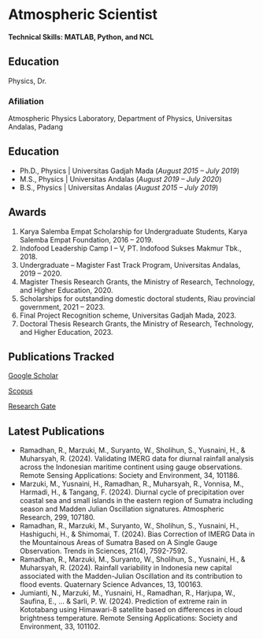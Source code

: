 # Atmospheric Scientist

#### Technical Skills: MATLAB, Python, and NCL

## Education
Physics, Dr.

### Afiliation
Atmospheric Physics Laboratory, Department of Physics, Universitas Andalas, Padang

## Education
- Ph.D., Physics | Universitas Gadjah Mada (_August 2015 – July 2019_)								       		
- M.S., Physics	| Universitas Andalas (_August 2019 – July 2020_)	 			        		
- B.S., Physics | Universitas Andalas (_August 2015 – July 2019_)

## Awards
1.	Karya Salemba Empat Scholarship for Undergraduate Students, Karya Salemba Empat Foundation, 2016 – 2019.
2.	Indofood Leadership Camp I – V, PT. Indofood Sukses Makmur Tbk., 2018.
3.	Undergraduate – Magister Fast Track Program, Universitas Andalas, 2019 – 2020. 
4.	Magister Thesis Research Grants, the Ministry of Research, Technology, and Higher Education, 2020.
5.	Scholarships for outstanding domestic doctoral students, Riau provincial government, 2021 – 2023.
6.	Final Project Recognition scheme, Universitas Gadjah Mada, 2023.
7.	Doctoral Thesis Research Grants, the Ministry of Research, Technology, and Higher Education, 2023.

## Publications Tracked
[Google Scholar](https://scholar.google.co.id/citations?user=e81ZlDgAAAAJ&hl=id)

[Scopus](https://www.scopus.com/authid/detail.uri?authorId=57216281114)

[Research Gate](https://www.researchgate.net/profile/Ravidho-Ramadhan)

## Latest Publications
- Ramadhan, R., Marzuki, M., Suryanto, W., Sholihun, S., Yusnaini, H., & Muharsyah, R. (2024). Validating IMERG data for diurnal rainfall analysis across the Indonesian maritime continent using gauge observations. Remote Sensing Applications: Society and Environment, 34, 101186.
- Marzuki, M., Yusnaini, H., Ramadhan, R., Muharsyah, R., Vonnisa, M., Harmadi, H., & Tangang, F. (2024). Diurnal cycle of precipitation over coastal sea and small islands in the eastern region of Sumatra including season and Madden Julian Oscillation signatures. Atmospheric Research, 299, 107180.
- Ramadhan, R., Marzuki, M., Suryanto, W., Sholihun, S., Yusnaini, H., Hashiguchi, H., & Shimomai, T. (2024). Bias Correction of IMERG Data in the Mountainous Areas of Sumatra Based on A Single Gauge Observation. Trends in Sciences, 21(4), 7592-7592.
- Ramadhan, R., Marzuki, M., Suryanto, W., Sholihun, S., Yusnaini, H., & Muharsyah, R. (2024). Rainfall variability in Indonesia new capital associated with the Madden-Julian Oscillation and its contribution to flood events. Quaternary Science Advances, 13, 100163.
- Jumianti, N., Marzuki, M., Yusnaini, H., Ramadhan, R., Harjupa, W., Saufina, E., ... & Sarli, P. W. (2024). Prediction of extreme rain in Kototabang using Himawari-8 satellite based on differences in cloud brightness temperature. Remote Sensing Applications: Society and Environment, 33, 101102.
